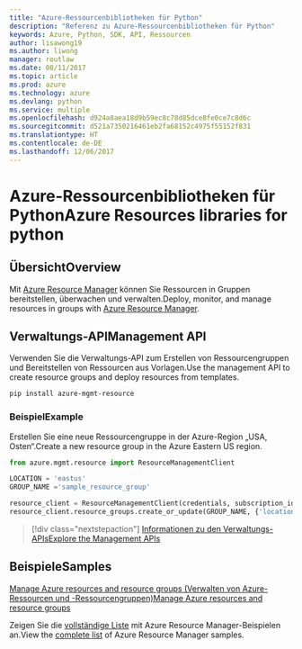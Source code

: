 ```yaml
---
title: "Azure-Ressourcenbibliotheken für Python"
description: "Referenz zu Azure-Ressourcenbibliotheken für Python"
keywords: Azure, Python, SDK, API, Ressourcen
author: lisawong19
ms.author: liwong
manager: routlaw
ms.date: 08/11/2017
ms.topic: article
ms.prod: azure
ms.technology: azure
ms.devlang: python
ms.service: multiple
ms.openlocfilehash: d924a8aea18d9b59ec8c78d85dce8fe0ce7c8d6c
ms.sourcegitcommit: d521a7350216461eb2fa68152c4975f55152f831
ms.translationtype: HT
ms.contentlocale: de-DE
ms.lasthandoff: 12/06/2017
---
```

# <a name="azure-resources-libraries-for-python"></a><span data-ttu-id="d820a-104">Azure-Ressourcenbibliotheken für Python</span><span class="sxs-lookup"><span data-stu-id="d820a-104">Azure Resources libraries for python</span></span>

## <a name="overview"></a><span data-ttu-id="d820a-105">Übersicht</span><span class="sxs-lookup"><span data-stu-id="d820a-105">Overview</span></span> 
<span data-ttu-id="d820a-106">Mit [Azure Resource Manager](https://docs.microsoft.com/en-us/azure/azure-resource-manager/resource-group-overview) können Sie Ressourcen in Gruppen bereitstellen, überwachen und verwalten.</span><span class="sxs-lookup"><span data-stu-id="d820a-106">Deploy, monitor, and manage resources in groups with [Azure Resource Manager](https://docs.microsoft.com/en-us/azure/azure-resource-manager/resource-group-overview).</span></span>

## <a name="management-api"></a><span data-ttu-id="d820a-107">Verwaltungs-API</span><span class="sxs-lookup"><span data-stu-id="d820a-107">Management API</span></span>
<span data-ttu-id="d820a-108">Verwenden Sie die Verwaltungs-API zum Erstellen von Ressourcengruppen und Bereitstellen von Ressourcen aus Vorlagen.</span><span class="sxs-lookup"><span data-stu-id="d820a-108">Use the management API to create resource groups and deploy resources from templates.</span></span>

```bash
pip install azure-mgmt-resource
```
### <a name="example"></a><span data-ttu-id="d820a-109">Beispiel</span><span class="sxs-lookup"><span data-stu-id="d820a-109">Example</span></span> 
<span data-ttu-id="d820a-110">Erstellen Sie eine neue Ressourcengruppe in der Azure-Region „USA, Osten“.</span><span class="sxs-lookup"><span data-stu-id="d820a-110">Create a new resource group in the Azure Eastern US region.</span></span>

```python
from azure.mgmt.resource import ResourceManagementClient

LOCATION = 'eastus'
GROUP_NAME ='sample_resource_group'

resource_client = ResourceManagementClient(credentials, subscription_id)
resource_client.resource_groups.create_or_update(GROUP_NAME, {'location': LOCATION})
```

> [!div class="nextstepaction"]
> [<span data-ttu-id="d820a-111">Informationen zu den Verwaltungs-APIs</span><span class="sxs-lookup"><span data-stu-id="d820a-111">Explore the Management APIs</span></span>](/python/api/overview/azure/azure.mgmt.resource)

## <a name="samples"></a><span data-ttu-id="d820a-112">Beispiele</span><span class="sxs-lookup"><span data-stu-id="d820a-112">Samples</span></span>
[<span data-ttu-id="d820a-113">Manage Azure resources and resource groups (Verwalten von Azure-Ressourcen und -Ressourcengruppen)</span><span class="sxs-lookup"><span data-stu-id="d820a-113">Manage Azure resources and resource groups</span></span>](https://github.com/Azure-Samples/resource-manager-python-resources-and-groups)

<span data-ttu-id="d820a-114">Zeigen Sie die [vollständige Liste](https://azure.microsoft.com/resources/samples/?platform=python&term=resource) mit Azure Resource Manager-Beispielen an.</span><span class="sxs-lookup"><span data-stu-id="d820a-114">View the [complete list](https://azure.microsoft.com/resources/samples/?platform=python&term=resource) of Azure Resource Manager samples.</span></span>
